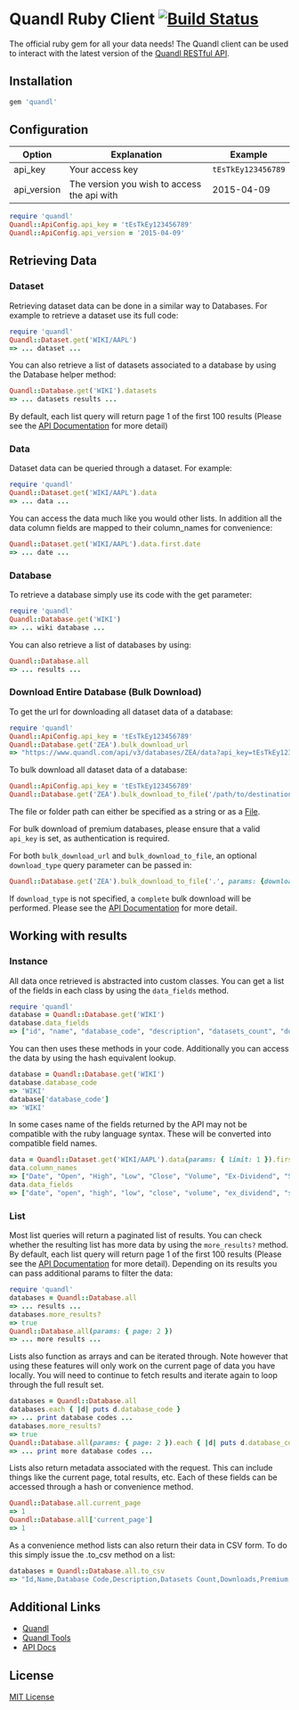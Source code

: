 # Quandl Ruby Client [![Build Status](https://travis-ci.org/quandl/quandl-ruby.svg?branch=master)](https://travis-ci.org/quandl/quandl-ruby)

The official ruby gem for all your data needs! The Quandl client can be used to interact with the latest version of the [Quandl RESTful API](https://www.quandl.com/docs/api).

## Installation

```ruby
gem 'quandl'
```

## Configuration

| Option | Explanation | Example |
|---|---|---|
| api_key | Your access key | `tEsTkEy123456789` | Used to identify who you are and provide more access. |
| api_version | The version you wish to access the api with | 2015-04-09 | Can be used to test your code against the latest version without committing to it. |

```ruby
require 'quandl'
Quandl::ApiConfig.api_key = 'tEsTkEy123456789'
Quandl::ApiConfig.api_version = '2015-04-09'
```

## Retrieving Data

### Dataset

Retrieving dataset data can be done in a similar way to Databases. For example to retrieve a dataset use its full code:

```ruby
require 'quandl'
Quandl::Dataset.get('WIKI/AAPL')
=> ... dataset ...
```

You can also retrieve a list of datasets associated to a database by using the Database helper method:


```ruby
Quandl::Database.get('WIKI').datasets
=> ... datasets results ...
```

By default, each list query will return page 1 of the first 100 results (Please see the [API Documentation](https://www.quandl.com/docs/api) for more detail)

### Data

Dataset data can be queried through a dataset. For example:

```ruby
require 'quandl'
Quandl::Dataset.get('WIKI/AAPL').data
=> ... data ...
```

You can access the data much like you would other lists. In addition all the data column fields are mapped to their column_names for convenience:

```ruby
Quandl::Dataset.get('WIKI/AAPL').data.first.date
=> ... date ...
```

### Database

To retrieve a database simply use its code with the get parameter:

```ruby
require 'quandl'
Quandl::Database.get('WIKI')
=> ... wiki database ...
```

You can also retrieve a list of databases by using:

```ruby
Quandl::Database.all
=> ... results ...
```

### Download Entire Database (Bulk Download)

To get the url for downloading all dataset data of a database:

```ruby
require 'quandl'
Quandl::ApiConfig.api_key = 'tEsTkEy123456789'
Quandl::Database.get('ZEA').bulk_download_url
=> "https://www.quandl.com/api/v3/databases/ZEA/data?api_key=tEsTkEy123456789"
```

To bulk download all dataset data of a database:

```ruby
Quandl::ApiConfig.api_key = 'tEsTkEy123456789'
Quandl::Database.get('ZEA').bulk_download_to_file('/path/to/destination/file_or_folder')
```

The file or folder path can either be specified as a string or as a [File](http://ruby-doc.org/core-2.2.0/File.html).

For bulk download of premium databases, please ensure that a valid `api_key` is set, as authentication is required.

For both `bulk_download_url` and `bulk_download_to_file`, an optional `download_type` query parameter can be passed in:

```ruby
Quandl::Database.get('ZEA').bulk_download_to_file('.', params: {download_type: 'partial'})
```

If `download_type` is not specified, a `complete` bulk download will be performed. Please see the [API Documentation](https://www.quandl.com/docs/api) for more detail.

## Working with results

### Instance

All data once retrieved is abstracted into custom classes. You can get a list of the fields in each class by using the `data_fields` method.

```ruby
require 'quandl'
database = Quandl::Database.get('WIKI')
database.data_fields
=> ["id", "name", "database_code", "description", "datasets_count", "downloads", "premium", "image"]
```

You can then uses these methods in your code. Additionally you can access the data by using the hash equivalent lookup.

```ruby
database = Quandl::Database.get('WIKI')
database.database_code
=> 'WIKI'
database['database_code']
=> 'WIKI'
```

In some cases name of the fields returned by the API may not be compatible with the ruby language syntax. These will be converted into compatible field names.

```ruby
data = Quandl::Dataset.get('WIKI/AAPL').data(params: { limit: 1 }).first
data.column_names
=> ["Date", "Open", "High", "Low", "Close", "Volume", "Ex-Dividend", "Split Ratio", "Adj. Open", "Adj. High", "Adj. Low", "Adj. Close", "Adj. Volume"]
data.data_fields
=> ["date", "open", "high", "low", "close", "volume", "ex_dividend", "split_ratio", "adj_open", "adj_high", "adj_low", "adj_close", "adj_volume"]
```

### List

Most list queries will return a paginated list of results. You can check whether the resulting list has more data by using the `more_results?` method. By default, each list query will return page 1 of the first 100 results (Please see the [API Documentation](https://www.quandl.com/docs/api) for more detail). Depending on its results you can pass additional params to filter the data:

```ruby
require 'quandl'
databases = Quandl::Database.all
=> ... results ...
databases.more_results?
=> true
Quandl::Database.all(params: { page: 2 })
=> ... more results ...
```

Lists also function as arrays and can be iterated through. Note however that using these features will only work on the current page of data you have locally. You will need to continue to fetch results and iterate again to loop through the full result set.

```ruby
databases = Quandl::Database.all
databases.each { |d| puts d.database_code }
=> ... print database codes ...
databases.more_results?
=> true
Quandl::Database.all(params: { page: 2 }).each { |d| puts d.database_code }
=> ... print more database codes ...
```

Lists also return metadata associated with the request. This can include things like the current page, total results, etc. Each of these fields can be accessed through a hash or convenience method.

```ruby
Quandl::Database.all.current_page
=> 1
Quandl::Database.all['current_page']
=> 1
```

As a convenience method lists can also return their data in CSV form. To do this simply issue the .to_csv method on a list:

```ruby
databases = Quandl::Database.all.to_csv
=> "Id,Name,Database Code,Description,Datasets Count,Downloads,Premium,Image,Bundle Ids,Plan ...
```

## Additional Links

* [Quandl](https://www.quandl.com)
* [Quandl Tools](https://www.quandl.com/tools/api)
* [API Docs](https://www.quandl.com/docs/api)

## License

[MIT License](http://opensource.org/licenses/MIT)
